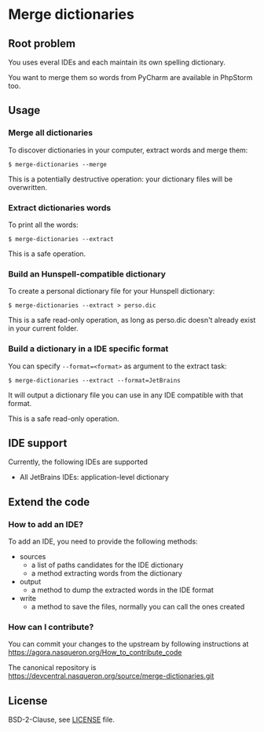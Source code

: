 # Merge dictionaries

## Root problem

You uses everal IDEs and each maintain its own spelling dictionary.

You want to merge them so words from PyCharm are available in PhpStorm too.

## Usage

### Merge all dictionaries

To discover dictionaries in your computer, extract words and merge them:

```shell
$ merge-dictionaries --merge
```

This is a potentially destructive operation:
your dictionary files will be overwritten.

### Extract dictionaries words

To print all the words:

```shell
$ merge-dictionaries --extract
```

This is a safe operation.

### Build an Hunspell-compatible dictionary

To create a personal dictionary file for your Hunspell dictionary:

```shell
$ merge-dictionaries --extract > perso.dic
```

This is a safe read-only operation,
as long as perso.dic doesn't already exist in your current folder.

### Build a dictionary in a IDE specific format

You can specify `--format=<format>` as argument to the extract task:

```shell
$ merge-dictionaries --extract --format=JetBrains
```

It will output a dictionary file you can use in any IDE compatible with that format.

This is a safe read-only operation.

## IDE support

Currently, the following IDEs are supported

* All JetBrains IDEs: application-level dictionary

## Extend the code
### How to add an IDE?

To add an IDE, you need to provide the following methods:

* sources
  * a list of paths candidates for the IDE dictionary
  * a method extracting words from the dictionary
* output
  * a method to dump the extracted words in the IDE format
* write
  * a method to save the files, normally you can call the ones created

### How can I contribute?

You can commit your changes to the upstream by following instructions at https://agora.nasqueron.org/How_to_contribute_code

The canonical repository is https://devcentral.nasqueron.org/source/merge-dictionaries.git

## License

BSD-2-Clause, see [LICENSE](LICENSE) file.
